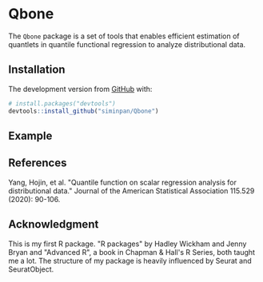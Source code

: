 # Qbone

The `Qbone` package is a set of tools that enables efficient
estimation of quantlets in quantile functional regression to analyze distributional data.


## Installation

The development version from [GitHub](https://github.com/) with:

``` r
# install.packages("devtools")
devtools::install_github("siminpan/Qbone")
```

## Example


## References

Yang, Hojin, et al. "Quantile function on scalar regression analysis for distributional data." Journal of the American Statistical Association 115.529 (2020): 90-106.

## Acknowledgment

This is my first R package. "R packages" by Hadley Wickham and Jenny Bryan and "Advanced R", a book in Chapman & Hall's R Series, both taught me a lot.
The structure of my package is heavily influenced by Seurat and SeuratObject.
